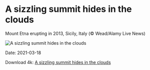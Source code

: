 # A sizzling summit hides in the clouds

Mount Etna erupting in 2013, Sicily, Italy (© Wead/Alamy Live News)

![A sizzling summit hides in the clouds](https://bing.com/th?id=OHR.MtEtna_EN-US8761813954_UHD.jpg&rf=LaDigue_UHD.jpg&pid=hp&w=1024&h=576)

Date: 2021-03-18

Download 4k: [A sizzling summit hides in the clouds](https://bing.com/th?id=OHR.MtEtna_EN-US8761813954_UHD.jpg&rf=LaDigue_UHD.jpg&pid=hp&w=3840&h=2160)

